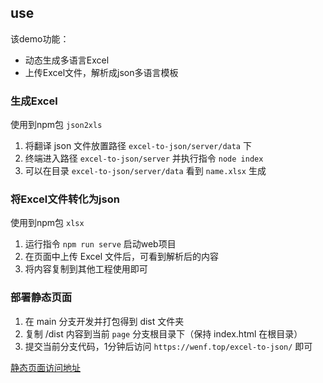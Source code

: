 <!--
 * @Date: 2021-04-28 21:15:28
 * @LastEditors: wenfujie
 * @LastEditTime: 2021-11-11 17:52:36
 * @FilePath: /excel-to-json/README.md
-->

## use

该demo功能：
- 动态生成多语言Excel
- 上传Excel文件，解析成json多语言模板

### 生成Excel

使用到npm包 `json2xls`

1. 将翻译 json 文件放置路径 `excel-to-json/server/data` 下
2. 终端进入路径 `excel-to-json/server` 并执行指令 `node index`
3. 可以在目录 `excel-to-json/server/data` 看到 `name.xlsx` 生成

### 将Excel文件转化为json

使用到npm包 `xlsx`

1. 运行指令 `npm run serve` 启动web项目
2. 在页面中上传 Excel 文件后，可看到解析后的内容
3. 将内容复制到其他工程使用即可

### 部署静态页面

1. 在 main 分支开发并打包得到 dist 文件夹
2. 复制 /dist 内容到当前 `page` 分支根目录下（保持 index.html 在根目录）
3. 提交当前分支代码，1分钟后访问 `https://wenf.top/excel-to-json/` 即可

[静态页面访问地址](https://wenf.top/excel-to-json/)